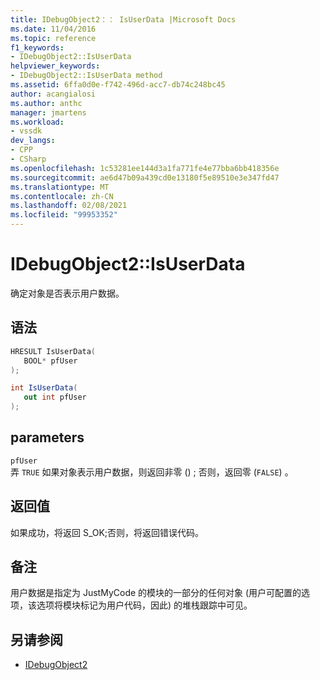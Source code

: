 ```yaml
---
title: IDebugObject2：： IsUserData |Microsoft Docs
ms.date: 11/04/2016
ms.topic: reference
f1_keywords:
- IDebugObject2::IsUserData
helpviewer_keywords:
- IDebugObject2::IsUserData method
ms.assetid: 6ffa0d0e-f742-496d-acc7-db74c248bc45
author: acangialosi
ms.author: anthc
manager: jmartens
ms.workload:
- vssdk
dev_langs:
- CPP
- CSharp
ms.openlocfilehash: 1c53281ee144d3a1fa771fe4e77bba6bb418356e
ms.sourcegitcommit: ae6d47b09a439cd0e13180f5e89510e3e347fd47
ms.translationtype: MT
ms.contentlocale: zh-CN
ms.lasthandoff: 02/08/2021
ms.locfileid: "99953352"
---
```

# <a name="idebugobject2isuserdata"></a>IDebugObject2::IsUserData
确定对象是否表示用户数据。

## <a name="syntax"></a>语法

```cpp
HRESULT IsUserData(
   BOOL* pfUser
);
```

```csharp
int IsUserData(
   out int pfUser
);
```

## <a name="parameters"></a>parameters
`pfUser`\
弄 `TRUE` 如果对象表示用户数据，则返回非零 () ; 否则，返回零 (`FALSE`) 。

## <a name="return-value"></a>返回值
 如果成功，将返回 S_OK;否则，将返回错误代码。

## <a name="remarks"></a>备注
 用户数据是指定为 JustMyCode 的模块的一部分的任何对象 (用户可配置的选项，该选项将模块标记为用户代码，因此) 的堆栈跟踪中可见。

## <a name="see-also"></a>另请参阅
- [IDebugObject2](../../../extensibility/debugger/reference/idebugobject2.md)
